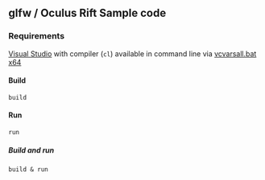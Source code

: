 ## glfw / Oculus Rift Sample code

### Requirements

[Visual Studio](https://visualstudio.microsoft.com/vs/community/) with compiler (`cl`) available in command line via [vcvarsall.bat x64](https://docs.microsoft.com/en-us/cpp/build/building-on-the-command-line)

#### Build

```
build
```

#### Run

```
run
```

##### Build and run

```
build & run
```
